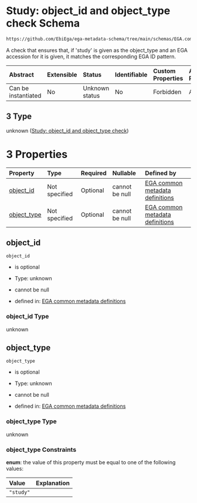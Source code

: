 # Study: object_id and object_type check Schema

```txt
https://github.com/EbiEga/ega-metadata-schema/tree/main/schemas/EGA.common-definitions.json#/definitions/object-id-and-object-type-check/anyOf/3
```

A check that ensures that, if 'study' is given as the object_type and an EGA accession for it is given, it matches the corresponding EGA ID pattern.

| Abstract            | Extensible | Status         | Identifiable | Custom Properties | Additional Properties | Access Restrictions | Defined In                                                                                |
| :------------------ | :--------- | :------------- | :----------- | :---------------- | :-------------------- | :------------------ | :---------------------------------------------------------------------------------------- |
| Can be instantiated | No         | Unknown status | No           | Forbidden         | Allowed               | none                | [EGA.common-definitions.json*](../out/EGA.common-definitions.json "open original schema") |

## 3 Type

unknown ([Study: object_id and object_type check](ega-4-definitions-check-that-the-object_ids-accession-pattern-and-object_type-match-anyof-study-object_id-and-object_type-check.md))

# 3 Properties

| Property                    | Type          | Required | Nullable       | Defined by                                                                                                                                                                                                                                                                                                                                                             |
| :-------------------------- | :------------ | :------- | :------------- | :--------------------------------------------------------------------------------------------------------------------------------------------------------------------------------------------------------------------------------------------------------------------------------------------------------------------------------------------------------------------- |
| [object_id](#object_id)     | Not specified | Optional | cannot be null | [EGA common metadata definitions](ega-4-definitions-check-that-the-object_ids-accession-pattern-and-object_type-match-anyof-study-object_id-and-object_type-check-properties-object_id.md "https://github.com/EbiEga/ega-metadata-schema/tree/main/schemas/EGA.common-definitions.json#/definitions/object-id-and-object-type-check/anyOf/3/properties/object_id")     |
| [object_type](#object_type) | Not specified | Optional | cannot be null | [EGA common metadata definitions](ega-4-definitions-check-that-the-object_ids-accession-pattern-and-object_type-match-anyof-study-object_id-and-object_type-check-properties-object_type.md "https://github.com/EbiEga/ega-metadata-schema/tree/main/schemas/EGA.common-definitions.json#/definitions/object-id-and-object-type-check/anyOf/3/properties/object_type") |

## object_id



`object_id`

*   is optional

*   Type: unknown

*   cannot be null

*   defined in: [EGA common metadata definitions](ega-4-definitions-check-that-the-object_ids-accession-pattern-and-object_type-match-anyof-study-object_id-and-object_type-check-properties-object_id.md "https://github.com/EbiEga/ega-metadata-schema/tree/main/schemas/EGA.common-definitions.json#/definitions/object-id-and-object-type-check/anyOf/3/properties/object_id")

### object_id Type

unknown

## object_type



`object_type`

*   is optional

*   Type: unknown

*   cannot be null

*   defined in: [EGA common metadata definitions](ega-4-definitions-check-that-the-object_ids-accession-pattern-and-object_type-match-anyof-study-object_id-and-object_type-check-properties-object_type.md "https://github.com/EbiEga/ega-metadata-schema/tree/main/schemas/EGA.common-definitions.json#/definitions/object-id-and-object-type-check/anyOf/3/properties/object_type")

### object_type Type

unknown

### object_type Constraints

**enum**: the value of this property must be equal to one of the following values:

| Value     | Explanation |
| :-------- | :---------- |
| `"study"` |             |
